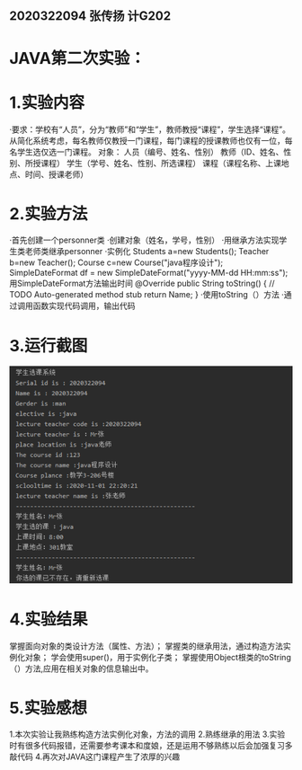  
## 2020322094 张传扬 计G202
# JAVA第二次实验：
# 1.实验内容
·要求：学校有“人员”，分为“教师”和“学生”，教师教授“课程”，学生选择“课程”。
从简化系统考虑，每名教师仅教授一门课程，每门课程的授课教师也仅有一位，每
名学生选仅选一门课程。
对象：	人员（编号、姓名、性别）
教师（ID、姓名、性别、所授课程）
			学生（学号、姓名、性别、所选课程）
			课程（课程名称、上课地点、时间、授课老师）

# 2.实验方法
·首先创建一个personner类
·创建对象（姓名，学号，性别）
·用继承方法实现学生类老师类继承personner
·实例化
   Students a=new Students();
	 Teacher b=new Teacher();
	 Course c=new Course("java程序设计");
 SimpleDateFormat df = new SimpleDateFormat("yyyy-MM-dd HH:mm:ss");用SimpleDateFormat方法输出时间
  @Override
	public String toString() {
		// TODO Auto-generated method stub
		return Name;
	}
·使用toString（）方法
·通过调用函数实现代码调用，输出代码
# 3.运行截图
![](https://github.com/zhangchuanyangwd/shiyan3/blob/main/1.png)


   
   
   

# 4.实验结果
掌握面向对象的类设计方法（属性、方法）；
掌握类的继承用法，通过构造方法实例化对象；
学会使用super()，用于实例化子类；
掌握使用Object根类的toString（）方法,应用在相关对象的信息输出中。



# 5.实验感想
1.本次实验让我熟练构造方法实例化对象，方法的调用
2.熟练继承的用法
3.实验时有很多代码报错，还需要参考课本和度娘，还是运用不够熟练以后会加强复习多敲代码
4.再次对JAVA这门课程产生了浓厚的兴趣
